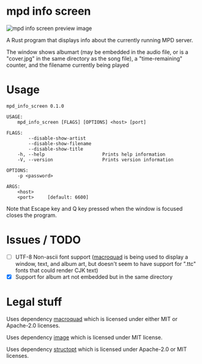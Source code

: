 # mpd info screen

![mpd info screen preview image](https://git.seodisparate.com/stephenseo/mpd_info_screen/raw/branch/images/images/mpd_info_screen_preview_image.jpg)

A Rust program that displays info about the currently running MPD server.

The window shows albumart (may be embedded in the audio file, or is a "cover.jpg" in the same directory as the song file), a "time-remaining"
counter, and the filename currently being played

# Usage

    mpd_info_screen 0.1.0
    
    USAGE:
        mpd_info_screen [FLAGS] [OPTIONS] <host> [port]
    
    FLAGS:
            --disable-show-artist      
            --disable-show-filename    
            --disable-show-title       
        -h, --help                     Prints help information
        -V, --version                  Prints version information
    
    OPTIONS:
        -p <password>        
    
    ARGS:
        <host>    
        <port>     [default: 6600]

Note that Escape key and Q key pressed when the window is focused closes the
program.

# Issues / TODO

- [ ] UTF-8 Non-ascii font support
([macroquad](https://crates.io/crates/macroquad) is being used to display a
window, text, and album art, but doesn't seem to have support for ".ttc" fonts
that could render CJK text)  
- [x] Support for album art not embedded but in the same directory

# Legal stuff

Uses dependency [macroquad](https://crates.io/crates/macroquad) which is
licensed under either MIT or Apache-2.0 licenses.

Uses dependency [image](https://crates.io/crates/image) which is licensed under
MIT license.

Uses dependency [structopt](https://crates.io/crates/structopt) which is
licensed under Apache-2.0 or MIT licenses.
